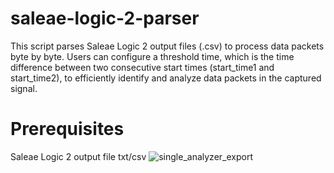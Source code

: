 # saleae-logic-2-parser
This script parses Saleae Logic 2 output files (.csv) to process data packets byte by byte. Users can configure a threshold time, which is the time difference between two consecutive start times (start_time1 and start_time2), to efficiently identify and analyze data packets in the captured signal.

# Prerequisites
Saleae Logic 2 output file txt/csv
![single_analyzer_export](https://github.com/user-attachments/assets/18965817-b1fc-40b8-8e0f-0386883cf837)
